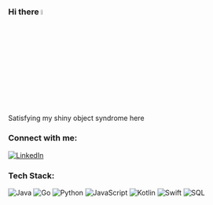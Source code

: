 ### Hi there <img src="https://media.giphy.com/media/hvRJCLFzcasrR4ia7z/giphy.gif" width="5%">
Satisfying my shiny object syndrome here

### Connect with me:
[![LinkedIn](https://img.shields.io/badge/LinkedIn-%230077B5.svg?logo=linkedin&logoColor=white)](https://www.linkedin.com/in/voonfusing/)

### Tech Stack:
![Java](https://img.shields.io/badge/java-%23ED8B00.svg?style=for-the-badge&logo=java&logoColor=white)
![Go](https://img.shields.io/badge/go-00599C?style=for-the-badge&logo=go&logoColor=white)
![Python](https://img.shields.io/badge/python-%233776AB.svg?style=for-the-badge&logo=python&logoColor=white) 
![JavaScript](https://img.shields.io/badge/javascript-%23323330.svg?style=for-the-badge&logo=javascript&logoColor=%23F7DF1E)
![Kotlin](https://img.shields.io/badge/kotlin-F2F4F9?style=for-the-badge&logo=kotlin)
![Swift](https://img.shields.io/badge/swift-F2F4F9?style=for-the-badge&logo=swift)
![SQL](https://img.shields.io/badge/sql-%2307405e.svg?style=for-the-badge&logo=postgresql&logoColor=white) 
